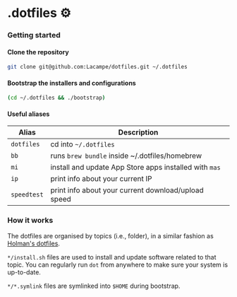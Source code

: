 # .dotfiles ⚙️

### Getting started

#### Clone the repository

```bash
git clone git@github.com:Lacampe/dotfiles.git ~/.dotfiles
```

#### Bootstrap the installers and configurations

```bash
(cd ~/.dotfiles && ./bootstrap)
```

#### Useful aliases

| Alias | Description |
| ------| ------------|
| `dotfiles ` | cd into `~/.dotfiles` |
| `bb` | runs `brew bundle` inside ~/.dotfiles/homebrew |
| `mi` | install and update App Store apps installed with `mas` |
| `ip` | print info about your current IP |
| `speedtest` | print info about your current download/upload speed |

### How it works

The dotfiles are organised by topics (i.e., folder), in a similar fashion as [Holman's dotfiles](https://github.com/holman/dotfiles). 

`*/install.sh` files are used to install and update software related to that topic. You can regularly run `dot` from anywhere to make sure your system is up-to-date.

`*/*.symlink` files are symlinked into `$HOME` during bootstrap.
